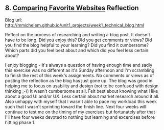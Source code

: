## 8. [Comparing Favorite Websites](8_technical_blog/readme.md) Reflection

Blog url: http://mmichelem.github.io/unit1_projects/week1_technical_blog.html

Reflect on the process of researching and writing a blog post. It doesn't have to be long. Did you enjoy this? Did you get comments or views? Did you find the blog helpful to your learning? Did you find it cumbersome? Which parts did you feel best about and which did you feel less certain about?


I enjoy blogging - it's always a question of having enough time and sadly this exercise was no different as it's Sunday afternoon and I'm scrambling to finish the rest of this week's assignments. No comments or views as of posting the reflection as the blog has just gone up. The blog was good in helping me to focus on usability and design (not to be confused with design thinking ;-)) It wasn't cumbersome at all. Felt best about knowing what I like about a good UI and/or UX. Less certain about market research around it all. Also unhappy with myself that I wasn't able to pace my workload this week such that I wasn't sprinting toward the finish line. Next four weeks will continue to test me on the timing of my exercises but fortunately after that I'll have four weeks devoted to nothing but learning and excercises before hitting phase 1.

